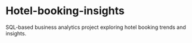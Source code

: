# Hotel-booking-insights
SQL-based business analytics project exploring hotel booking trends and insights.

